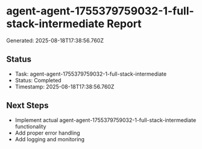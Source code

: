 # agent-agent-1755379759032-1-full-stack-intermediate Report

Generated: 2025-08-18T17:38:56.760Z

## Status
- Task: agent-agent-1755379759032-1-full-stack-intermediate
- Status: Completed
- Timestamp: 2025-08-18T17:38:56.760Z

## Next Steps
- Implement actual agent-agent-1755379759032-1-full-stack-intermediate functionality
- Add proper error handling
- Add logging and monitoring
